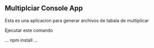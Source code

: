 ## Multiplciar Console App
Esta es una aplicacion para generar archivos de tabala de multiplicar

Ejecutar este comando 

...
npm install
...